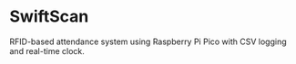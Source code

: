 # SwiftScan
RFID-based attendance system using Raspberry Pi Pico with CSV logging and real-time clock.
